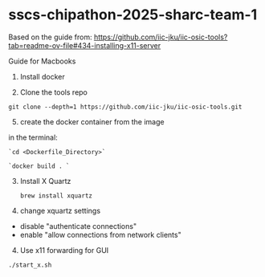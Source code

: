 # sscs-chipathon-2025-sharc-team-1

Based on the guide from:  https://github.com/iic-jku/iic-osic-tools?tab=readme-ov-file#434-installing-x11-server

Guide for Macbooks

1. Install docker
  
2. Clone the tools repo

`git clone --depth=1 https://github.com/iic-jku/iic-osic-tools.git`
  
5. create the docker container from the image
   
  in the terminal:
  
    `cd <Dockerfile_Directory>`
    
    `docker build . `
    
3. Install X Quartz
   
   `brew install xquartz` 

4. change xquartz settings

  - disable "authenticate connections"
  - enable  "allow connections from network clients"

4. Use x11 forwarding for GUI
   
` ./start_x.sh `
